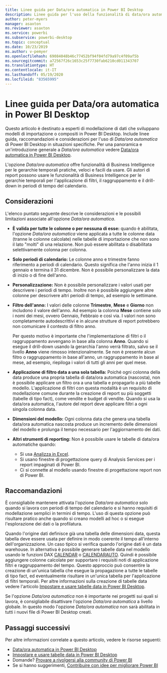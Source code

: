 ```yaml
---
title: Linee guida per Data/ora automatica in Power BI Desktop
description: Linee guida per l'uso della funzionalità di data/ora automatica in Power BI Desktop.
author: peter-myers
manager: asaxton
ms.reviewer: asaxton
ms.service: powerbi
ms.subservice: powerbi-desktop
ms.topic: conceptual
ms.date: 10/23/2019
ms.author: v-pemyer
ms.openlocfilehash: 69084048b46c77452bf94f04fd79a97c4f09af5b
ms.sourcegitcommit: a72567f26c1653c25f7730fab6210cd011343707
ms.translationtype: HT
ms.contentlocale: it-IT
ms.lasthandoff: 05/19/2020
ms.locfileid: "83565995"
---
```

# <a name="auto-datetime-guidance-in-power-bi-desktop"></a>Linee guida per Data/ora automatica in Power BI Desktop

Questo articolo è destinato a esperti di modellazione di dati che sviluppano modelli di importazione o compositi in Power BI Desktop. Include linee guida, raccomandazioni e considerazioni per l'uso di _Data/ora automatica_ di Power BI Desktop in situazioni specifiche. Per una panoramica e un'introduzione generale a _Data/ora automatica_ vedere [Data/ora automatica in Power BI Desktop](../transform-model/desktop-auto-date-time.md).

L'opzione _Data/ora automatica_ offre funzionalità di Business Intelligence per le gerarchie temporali pratiche, veloci e facili da usare. Gli autori di report possono usare le funzionalità di Business Intelligence per le gerarchie temporali per l'applicazione di filtri, il raggruppamento e il drill-down in periodi di tempo del calendario.

## <a name="considerations"></a>Considerazioni

L'elenco puntato seguente descrive le considerazioni e le possibili limitazioni associate all'opzione _Data/ora automatica_.

- **È valida per tutte le colonne o per nessuna di esse:** quando è abilitata, l'opzione _Data/ora automatica_ viene applicata a tutte le colonne data (tranne le colonne calcolate) nelle tabelle di importazione che non sono il lato &quot;molti&quot; di una relazione. Non può essere abilitata o disabilitata selettivamente colonna per colonna.
- **Solo periodi di calendario:** Le colonne anno e trimestre fanno riferimento a periodi di calendario. Questo significa che l'anno inizia il 1 gennaio e termina il 31 dicembre. Non è possibile personalizzare la data di inizio o di fine dell'anno.
- **Personalizzazione:** Non è possibile personalizzare i valori usati per descrivere i periodi di tempo. Inoltre non è possibile aggiungere altre colonne per descrivere altri periodi di tempo, ad esempio le settimane.
- **Filtro dell'anno:** I valori delle colonne **Trimestre**, **Mese** e **Giorno** non includono il valore dell'anno. Ad esempio la colonna **Mese** contiene solo i nomi dei mesi, ovvero Gennaio, Febbraio e così via. I valori non sono completamente autodescrittivi e in alcune strutture di report potrebbero non comunicare il contesto di filtro anno.

    Per questo motivo è importante che l'implementazione di filtri o il raggruppamento avvengano in base alla colonna **Anno**. Quando si esegue il drill-down usando la gerarchia l'anno verrà filtrato, salvo se il livello **Anno** viene rimosso intenzionalmente. Se non è presente alcun filtro o raggruppamento in base all'anno, un raggruppamento in base al mese, ad esempio, riepiloga i valori di tutti gli anni per quel mese.
- **Applicazione di filtro data a una sola tabella:** Poiché ogni colonna della data produce una propria tabella di data/ora automatica (nascosta), non è possibile applicare un filtro ora a una tabella e propagarlo a più tabelle modello. L'applicazione di filtri con questa modalità è un requisito di modellazione comune durante la creazione di report su più soggetti (tabelle di tipo fact), come vendite e budget di vendite. Quando si usa la data/ora automatica, l'autore del report deve applicare filtri a ogni singola colonna data.
- **Dimensioni del modello:** Ogni colonna data che genera una tabella data/ora automatica nascosta produce un incremento delle dimensioni del modello e prolunga il tempo necessario per l'aggiornamento dei dati.
- **Altri strumenti di reporting:** Non è possibile usare le tabelle di data/ora automatiche quando:
  - Si usa [Analizza in Excel](../collaborate-share/service-analyze-in-excel.md).
  - Si usano finestre di progettazione query di Analysis Services per i report impaginati di Power BI.
  - Ci si connette al modello usando finestre di progettazione report non di Power BI.

## <a name="recommendations"></a>Raccomandazioni

È consigliabile mantenere attivata l'opzione _Data/ora automatica_ solo quando si lavora con periodi di tempo del calendario e si hanno requisiti di modellazione semplici in termini di tempo. L'uso di questa opzione può risultare pratico anche quando si creano modelli ad hoc o si esegue l'esplorazione dei dati o la profilatura.

Quando l'origine dati definisce già una tabella delle dimensioni data, questa tabella deve essere usata per definire in modo coerente il tempo all'interno dell'organizzazione. Un caso tipico si verifica quando l'origine dati è un data warehouse. In alternativa è possibile generare tabelle data nel modello usando le funzioni DAX [CALENDAR](/dax/calendar-function-dax) o [CALENDARAUTO](/dax/calendarauto-function-dax). Quindi è possibile aggiungere colonne calcolate per supportare i requisiti noti di applicazione filtri e raggruppamento del tempo. Questo approccio può consentire la creazione di un'unica tabella che esegue la propagazione a tutte le tabelle di tipo fact, ed eventualmente risultare in un'unica tabella per l'applicazione di filtri temporali. Per altre informazioni sulla creazione di tabelle data vedere l'articolo [Impostare e usare tabelle data in Power BI Desktop](../transform-model/desktop-date-tables.md).

Se l'opzione _Data/ora automatica_ non è importante nei progetti sui quali si lavora, è consigliabile disattivare l'opzione _Data/ora automatica_ a livello globale. In questo modo l'opzione _Data/ora automatica_ non sarà abilitata in tutti i nuovi file di Power BI Desktop creati.

## <a name="next-steps"></a>Passaggi successivi

Per altre informazioni correlate a questo articolo, vedere le risorse seguenti:

- [Data/ora automatica in Power BI Desktop](../transform-model/desktop-auto-date-time.md)
- [Impostare e usare tabelle data in Power BI Desktop](../transform-model/desktop-date-tables.md)
- Domande? [Provare a rivolgersi alla community di Power BI](https://community.powerbi.com/)
- Se si hanno suggerimenti, [Contribuire con idee per migliorare Power BI](https://ideas.powerbi.com/)
